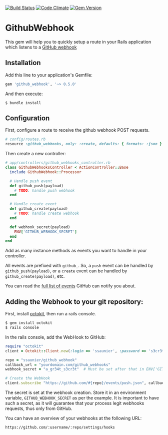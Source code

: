 [![Build Status](https://travis-ci.org/ssaunier/github_webhook.svg?branch=master)](https://travis-ci.org/ssaunier/github_webhook)
[![Code Climate](https://codeclimate.com/github/ssaunier/github_webhook/badges/gpa.svg)](https://codeclimate.com/github/ssaunier/github_webhook)
[![Gem Version](https://badge.fury.io/rb/github_webhook.svg)](http://badge.fury.io/rb/github_webhook)


# GithubWebhook

This gem will help you to quickly setup a route in your Rails application which listens
to a [GitHub webhook](https://developer.github.com/webhooks/)

## Installation

Add this line to your application's Gemfile:

```ruby
gem 'github_webhook', '~> 0.5.0'
```

And then execute:

    $ bundle install

## Configuration

First, configure a route to receive the github webhook POST requests.

```ruby
# config/routes.rb
resource :github_webhooks, only: :create, defaults: { formats: :json }
```

Then create a new controller:

```ruby
# app/controllers/github_webhooks_controller.rb
class GithubWebhooksController < ActionController::Base
  include GithubWebhook::Processor

  # Handle push event
  def github_push(payload)
    # TODO: handle push webhook
  end

  # Handle create event
  def github_create(payload)
    # TODO: handle create webhook
  end

  def webhook_secret(payload)
    ENV['GITHUB_WEBHOOK_SECRET']
  end
end
```

Add as many instance methods as events you want to handle in
your controller.

All events are prefixed with `github_`. So, a `push` event can be handled by `github_push(payload)`, or a `create` event can be handled by `github_create(payload)`, etc.

You can read the [full list of events](https://developer.github.com/v3/activity/events/types/) GitHub can notify you about.

## Adding the Webhook to your git repository:

First, install [octokit](https://github.com/octokit/octokit.rb), then run a rails console.

```bash
$ gem install octokit
$ rails console
```

In the rails console, add the WebHook to GitHub:

```ruby
require "octokit"
client = Octokit::Client.new(:login => 'ssaunier', :password => 's3cr3t!!!')

repo = "ssaunier/github_webhook"
callback_url = "yourdomain.com/github_webhooks"
webhook_secret = "a_gr34t_s3cr3t"  # Must be set after that in ENV['GITHUB_WEBHOOK_SECRET']

# Create the WebHook
client.subscribe "https://github.com/#{repo}/events/push.json", callback_url, secret
```

The secret is set at the webhook creation. Store it in an environment variable,
`GITHUB_WEBHOOK_SECRET` as per the example. It is important to have such a secret,
as it will guarantee that your process legit webhooks requests, thus only from GitHub.

You can have an overview of your webhooks at the following URL:

```
https://github.com/:username/:repo/settings/hooks
```

